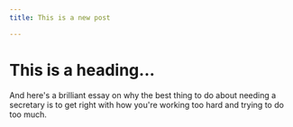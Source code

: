 ```yaml
---
title: This is a new post

---
```

# This is a heading...
And here's a brilliant essay on why the best thing to do about needing a secretary is to get right with how you're working too hard and trying to do too much.